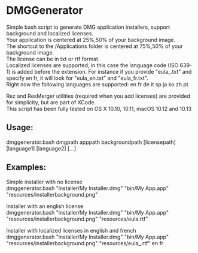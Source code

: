 # DMGGenerator
Simple bash script to generate DMG application installers, support background and localized licenses.  
Your application is centered at 25%,50% of your background image.  
The shortcut to the /Applications folder is centered at 75%,50% of your background image.  
The license can be in txt or rtf format.  
Localized licenses are supported, in this case the language code (ISO 639-1) is added before the extension. For instance if you provide "eula_.txt" and specify en fr, it will look for "eula_en.txt" and "eula_fr.txt".  
Right now the following languages are supported: en fr de it sp ja ko zh pt

Rez and ResMerger utilities (required when you add licenses) are provided for simplicity, but are part of XCode.  
This script has been fully tested on OS X 10.10, 10.11, macOS 10.12 and 10.13

Usage:
------
dmggenerator.bash dmgpath apppath backgroundpath [licensepath] [language1] [language2] [...]

Examples:
---------
Simple installer with no license  
dmggenerator.bash "installer/My Installer.dmg" "bin/My App.app" "resources/installerbackground.png"  

Installer with an english license  
dmggenerator.bash "installer/My Installer.dmg" "bin/My App.app" "resources/installerbackground.png" "resources/eula.rtf"

Installer with localized licenses in english and french  
dmggenerator.bash "installer/My Installer.dmg" "bin/My App.app" "resources/installerbackground.png" "resources/eula_.rtf" en fr
